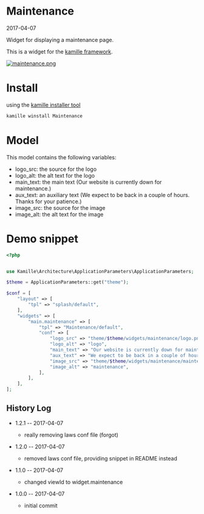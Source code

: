 Maintenance
===============
2017-04-07



Widget for displaying a maintenance page.


This is a widget for the [kamille framework](https://github.com/lingtalfi/Kamille).


[![maintenance.png](https://s19.postimg.org/g16e6s9gj/maintenance.png)](https://postimg.org/image/kn2if4uzj/)

Install
===========
using the [kamille installer tool](https://github.com/lingtalfi/kamille-installer-tool)
```bash
kamille winstall Maintenance
```



Model
===========

This model contains the following variables:

- logo_src: the source for the logo 
- logo_alt: the alt text for the logo 
- main_text: the main text (Our website is currently down for maintenance.)
- aux_text: an auxiliary text (We expect to be back in a couple of hours. Thanks for your patience.)
- image_src: the source for the image 
- image_alt: the alt text for the image




Demo snippet
=========

```php
<?php


use Kamille\Architecture\ApplicationParameters\ApplicationParameters;

$theme = ApplicationParameters::get("theme");

$conf = [
    "layout" => [
        "tpl" => "splash/default",
    ],
    "widgets" => [
        "main.maintenance" => [
            "tpl" => "Maintenance/default",
            "conf" => [
                "logo_src" => "theme/$theme/widgets/maintenance/logo.png",
                "logo_alt" => "logo",
                "main_text" => "Our website is currently down for maintenance.",
                "aux_text" => "We expect to be back in a couple of hours. Thanks for your patience.",
                "image_src" => "theme/$theme/widgets/maintenance/maintenance.png",
                "image_alt" => "maintenance",
            ],
        ],
    ],
];
```







History Log
------------------

- 1.2.1 -- 2017-04-07

    - really removing laws conf file (forgot)

- 1.2.0 -- 2017-04-07

    - removed laws conf file, providing snippet in README instead

- 1.1.0 -- 2017-04-07

    - changed viewId to widget.maintenance
    
- 1.0.0 -- 2017-04-07

    - initial commit